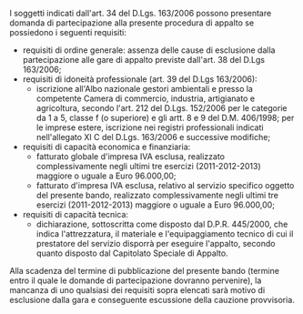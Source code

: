 I soggetti indicati dall'art. 34 del D.Lgs. 163/2006 possono presentare domanda di partecipazione alla presente procedura di appalto se possiedono i seguenti requisiti:
- requisiti di ordine generale: assenza delle cause di esclusione dalla partecipazione alle gare di appalto previste dall'art. 38 del D.Lgs 163/2006;
- requisiti di idoneità professionale (art. 39 del D.Lgs 163/2006):
    - iscrizione all'Albo nazionale gestori ambientali e presso la competente Camera di commercio, industria, artigianato e agricoltura, secondo l'art. 212 del D.Lgs. 152/2006 per le categorie da 1 a 5, classe f (o superiore) e gli artt. 8 e 9 del D.M. 406/1998; per le imprese estere, iscrizione nei registri professionali indicati nell'allegato XI C del D.Lgs. 163/2006 e successive modifiche;
- requisiti di capacità economica e finanziaria:
    - fatturato globale d'impresa IVA esclusa, realizzato complessivamente negli ultimi tre esercizi (2011-2012-2013) maggiore o uguale a Euro 96.000,00;
    - fatturato d'impresa IVA esclusa, relativo al servizio specifico oggetto del presente bando, realizzato complessivamente negli ultimi tre esercizi (2011-2012-2013) maggiore o uguale a Euro 96.000,00;
- requisiti di capacità tecnica:
    - dichiarazione, sottoscritta come disposto dal D.P.R. 445/2000, che indica l'attrezzatura, il materiale e l'equipaggiamento tecnico di cui il prestatore del servizio disporrà per eseguire l'appalto, secondo quanto disposto dal Capitolato Speciale di Appalto.

Alla scadenza del termine di pubblicazione del presente bando (termine entro il quale le domande di partecipazione dovranno pervenire), la mancanza di uno qualsiasi dei requisiti sopra elencati sarà motivo di esclusione dalla gara e conseguente escussione della cauzione provvisoria.